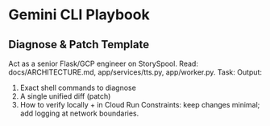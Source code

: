 # Gemini CLI Playbook

## Diagnose & Patch Template
Act as a senior Flask/GCP engineer on StorySpool.
Read: docs/ARCHITECTURE.md, app/services/tts.py, app/worker.py.
Task: <describe>
Output:
1) Exact shell commands to diagnose
2) A single unified diff (patch)
3) How to verify locally + in Cloud Run
Constraints: keep changes minimal; add logging at network boundaries.

